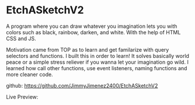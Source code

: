 # EtchASketchV2
A program where you can draw whatever you imagination lets you with colors such as black, rainbow, darken, and white. With the help of HTML CSS and JS.

Motivation came from TOP as to learn and get familarize with query selectors and functions. I built this in order to learn! It solves basically world peace or a simple stress reliever if you wanna let your imagination go wild. I learned how call other functions, use event listeners, naming functions and more cleaner code.

github: https://github.com/JimmyJimenez2400/EtchASketchV2

Live Preview: 
